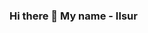### Hi there 👋 My name - Ilsur

<!--
**ilsurshigapovdev/ilsurshigapovdev** is a ✨ _special_ ✨ repository because its `README.md` (this file) appears on your GitHub profile.

Here are some ideas to get you started:

- 🔭 1
- 🌱 2
- 👯 3
- 🤔 I’m looking for help with ...
- 💬 Ask me about ...
- 📫 How to reach me: ...
- 😄 Pronouns: ...
- ⚡ Fun fact: ...
-->
